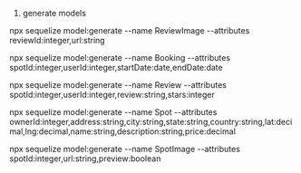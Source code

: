 1. generate models

npx sequelize model:generate --name ReviewImage --attributes reviewId:integer,url:string

npx sequelize model:generate --name Booking --attributes spotId:integer,userId:integer,startDate:date,endDate:date

npx sequelize model:generate --name Review --attributes spotId:integer,userId:integer,review:string,stars:integer

npx sequelize model:generate --name Spot --attributes ownerId:integer,address:string,city:string,state:string,country:string,lat:decimal,lng:decimal,name:string,description:string,price:decimal

npx sequelize model:generate --name SpotImage --attributes spotId:integer,url:string,preview:boolean
